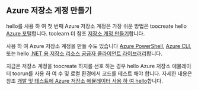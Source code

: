 ## <a name="create-an-azure-storage-account"></a>Azure 저장소 계정 만들기
hello를 사용 하 여 첫 번째 Azure 저장소 계정은 가장 쉬운 방법은 toocreate hello [Azure 포털](https://portal.azure.com)합니다. toolearn 더 참조 [저장소 계정 만들기](../articles/storage/common/storage-create-storage-account.md#create-a-storage-account)합니다.

사용 하 여 Azure 저장소 계정을 만들 수도 있습니다 [Azure PowerShell](../articles/storage/common/storage-powershell-guide-full.md), [Azure CLI](../articles/storage/common/storage-azure-cli.md), 또는 hello [.NET 용 저장소 리소스 공급자 클라이언트 라이브러리](/dotnet/api/microsoft.azure.management.storage)합니다.

지금은 저장소 계정을 toocreate 하지를 선호 하는 경우 hello Azure 저장소 에뮬레이터 toorun를 사용 하 여 수 및 로컬 환경에서 코드를 테스트 해야 합니다. 자세한 내용은 참조 [개발 및 테스트에 Azure 저장소 에뮬레이터 사용 하 여 hello](../articles/storage/common/storage-use-emulator.md)합니다.


